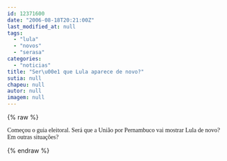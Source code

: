 ```yaml
---
id: 12371600
date: "2006-08-18T20:21:00Z"
last_modified_at: null
tags:
  - "lula"
  - "novos"
  - "serasa"
categories:
  - "noticias"
title: "Ser\u00e1 que Lula aparece de novo?"
sutia: null
chapeu: null
autor: null
imagem: null
---
```

{% raw %}
<p><FONT face=Verdana>Começou o guia eleitoral. Será que a União por Pernambuco vai mostrar Lula de novo? Em outras situações?</FONT> </p>
{% endraw %}
